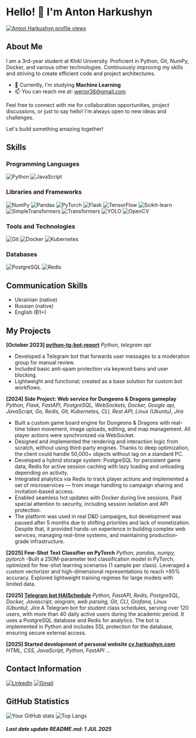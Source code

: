 # Hello! 👋 I'm Anton Harkushyn

[![Anton Harkushyn profile views](https://u8views.com/api/v1/github/profiles/75950532/views/day-week-month-total-count.svg)](https://u8views.com/github/Anton293)  <!-- Cool stuff, too bad it's rubbish :) -->

## About Me

I am a 3rd-year student at KhAI University. Proficient in Python, Git, NumPy, Docker, and various other technologies. Continuously improving my skills and striving to create efficient code and project architectures.

- 🌱 Currently, I'm studying  **Machine Learning**
- 📫 You can reach me at: [werior36@gmail.com](mailto:werior36@gmail.com)

Feel free to connect with me for collaboration opportunities, project discussions, or just to say hello! I'm always open to new ideas and challenges.

Let's build something amazing together!

## Skills

### Programming Languages
![Python](https://img.shields.io/badge/-Python-3776AB?style=flat-square&logo=python&logoColor=white)
![JavaScript](https://img.shields.io/badge/-JavaScript-F7DF1E?style=flat-square&logo=javascript&logoColor=black)
<!--
![Java](https://img.shields.io/badge/-Java-007396?style=flat-square&logo=java&logoColor=white)
![Go](https://img.shields.io/badge/-Go-00ADD8?style=flat-square&logo=go&logoColor=white)
-->

### Libraries and Frameworks
![NumPy](https://img.shields.io/badge/-NumPy-013243?style=flat-square&logo=numpy&logoColor=white)
![Pandas](https://img.shields.io/badge/-Pandas-150458?style=flat-square&logo=pandas&logoColor=white)
![PyTorch](https://img.shields.io/badge/-PyTorch-EE4C2C?style=flat-square&logo=pytorch&logoColor=white)
![Flask](https://img.shields.io/badge/-Flask-000000?style=flat-square&logo=flask&logoColor=white)
![TensorFlow](https://img.shields.io/badge/-TensorFlow-FF6F00?style=flat-square&logo=tensorflow&logoColor=white)
![Scikit-learn](https://img.shields.io/badge/-Scikit--learn-F7931E?style=flat-square&logo=scikit-learn&logoColor=white)
![SimpleTransformers](https://img.shields.io/badge/-SimpleTransformers-000000?style=flat-square)
![Transformers](https://img.shields.io/badge/-Transformers-3178C6?style=flat-square)
![YOLO](https://img.shields.io/badge/-YOLO-FFA500?style=flat-square)
![OpenCV](https://img.shields.io/badge/-OpenCV-5C3EE8?style=flat-square&logo=opencv&logoColor=white)
<!--![React.js](https://img.shields.io/badge/-React.js-61DAFB?style=flat-square&logo=react&logoColor=white)-->

### Tools and Technologies
![Git](https://img.shields.io/badge/-Git-F05032?style=flat-square&logo=git&logoColor=white)
![Docker](https://img.shields.io/badge/-Docker-2496ED?style=flat-square&logo=docker&logoColor=white)
![Kubernetes](https://img.shields.io/badge/-Kubernetes-326CE5?style=flat-square&logo=kubernetes&logoColor=white)

<!--
### DevOps
![GitHub Actions](https://img.shields.io/badge/-GitHub%20Actions-2088FF?style=flat-square&logo=github-actions&logoColor=white)
![Travis CI](https://img.shields.io/badge/-Travis%20CI-3EAAAF?style=flat-square&logo=travis-ci&logoColor=white)
-->

### Databases
![PostgreSQL](https://img.shields.io/badge/-PostgreSQL-336791?style=flat-square&logo=postgresql&logoColor=white)
![Redis](https://img.shields.io/badge/-Redis-DC382D?style=flat-square&logo=redis&logoColor=white)

## Communication Skills
- Ukrainian (native)
- Russian (native)
- English (B1+)


## My Projects

**[October 2023] [python-tg-bot-report](https://github.com/Anton293/python-tg-bot-report)**
*Python, telegram api*
- Developed a Telegram bot that forwards user messages to a moderation group for manual review.
- Included basic anti-spam protection via keyword bans and user blocking.
- Lightweight and functional; created as a base solution for custom bot workflows.


**[2024] Side Project: Web service for Dungeons & Dragons gameplay**  
*Python, Flask, FastAPI, PostgreSQL, WebSockets, Docker, Google api, JavaScript, Go, Redis, Git, Kubernetes, CLI, Rest API, Linux (Ubuntu), Jira*

- Built a custom game board engine for Dungeons & Dragons with real-time token movement, image uploads, editing, and map management. All player actions were synchronized via WebSocket.
- Designed and implemented the rendering and interaction logic from scratch, without using third-party engines. Thanks to deep optimization, the client could handle 50,000+ objects without lag on a standard PC.
- Developed a hybrid storage system: PostgreSQL for persistent game data, Redis for active session caching with lazy loading and unloading depending on activity.
- Integrated analytics via Redis to track player actions and implemented a set of microservices — from image handling to campaign sharing and invitation-based access.
- Enabled seamless hot updates with Docker during live sessions. Paid special attention to security, including session isolation and API protection.
- The platform was used in real D&D campaigns, but development was paused after 5 months due to shifting priorities and lack of monetization. Despite that, it provided hands-on experience in building complex web services, managing real-time systems, and maintaining production-grade infrastructure.


**[2025] Few-Shot Text Classifier on PyTorch**
*Python, pandas, numpy, pytorch*
-Built a 250M-parameter text classification model in PyTorch, optimized for few-shot learning scenarios (1 sample per class). Leveraged a custom vectorizer and high-dimensional representations to reach >85% accuracy. Explored lightweight training regimes for large models with limited data.


**[2025] [Telegram bot HAISchedule](https://t.me/khai_now_bot)**
*Python, FastAPI, Redis, PostgreSQL, Docker, Javascript, aiogram, web parsing, Git, CLI, Grafana, Linux (Ubuntu), Jira*
A Telegram bot for student class schedules, serving over 120 users, with more than 40 daily active users during the academic period. It uses a PostgreSQL database and Redis for analytics. 
The bot is implemented in Python and includes SSL protection for the database, ensuring secure external access.

**[2025] Started development of personal website [cv.harkushyn.com](https://cv.harkushyn.com)**
*HTML, CSS, JavaScript, Python, FastAPI*
...

## Contact Information

[![LinkedIn](https://img.shields.io/badge/-LinkedIn-0077B5?style=flat-square&logo=linkedin&logoColor=white)](https://www.linkedin.com/in/anton-harkushyn-124bba310/)
[![Gmail](https://img.shields.io/badge/-Gmail-D14836?style=flat-square&logo=gmail&logoColor=white)](mailto:werior36@gmail.com)

## GitHub Statistics <!-- Another nonsense, but looks cool :) -->

![Your GitHub stats](https://github-readme-stats.vercel.app/api?username=Anton293&show_icons=true&theme=radical)
![Top Langs](https://github-readme-stats.vercel.app/api/top-langs/?username=Anton293&layout=compact&theme=radical)

##### Last date update README.md: 1 JUL 2025
